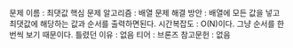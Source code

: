 문제 이름 : 최댓값
핵심 문제 알고리즘 : 배열
문제 해결 방안 : 배열에 모든 값을 넣고 최댓값에 해당하는 값과 순서를 출력하면된다.
시간복잡도 : O(N)이다. 그냥 순서를 한번씩 보기 때문이다.
틀렸던 이유 : 없음
티어 : 브론즈
참고문헌 : 없음